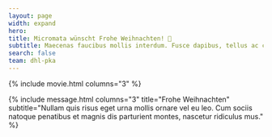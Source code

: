 ```yaml
---
layout: page
width: expand
hero:
title: Micromata wünscht Frohe Weihnachten! 🎄
subtitle: Maecenas faucibus mollis interdum. Fusce dapibus, tellus ac cursus commodo, tortor mauris condimentum nibh, ut fermentum massa justo sit amet risus.
search: false
team: dhl-pka
---
```


{% include movie.html columns="3" %}

{% include message.html columns="3" title="Frohe Weihnachten" subtitle="Nullam quis risus eget urna mollis ornare vel eu leo. Cum sociis natoque penatibus et magnis dis parturient montes, nascetur ridiculus mus." %}
